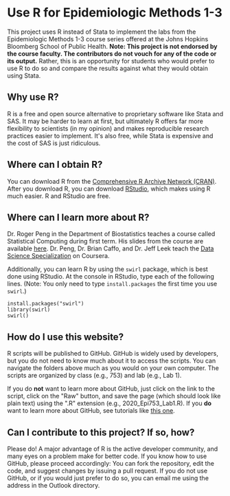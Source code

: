 # Use R for Epidemiologic Methods 1-3

This project uses R instead of Stata to implement the labs from the Epidemiologic Methods 1-3 course series offered at the Johns Hopkins Bloomberg School of Public Health. **Note: This project is not endorsed by the course faculty. The contributors do not vouch for any of the code or its output.** Rather, this is an opportunity for students who would prefer to use R to do so and compare the results against what they would obtain using Stata.

## Why use R?

R is a free and open source alternative to proprietary software like Stata and SAS. It may be harder to learn at first, but ultimately R offers far more flexibility to scientists (in my opinion) and makes reproducible research practices easier to implement. It's also free, while Stata is expensive and the cost of SAS is just ridiculous.

## Where can I obtain R?

You can download R from the [Comprehensive R Archive Network (CRAN)](https://cran.r-project.org/). After you download R, you can download [RStudio](https://rstudio.com/products/rstudio/download/), which makes using R much easier. R and RStudio are free.

## Where can I learn more about R?

Dr. Roger Peng in the Department of Biostatistics teaches a course called Statistical Computing during first term. His slides from the course are available [here](https://rdpeng.github.io/Biostat776/index.html). Dr. Peng, Dr. Brian Caffo, and Dr. Jeff Leek teach the [Data Science Specialization](https://www.coursera.org/specializations/jhu-data-science) on Coursera. 

Additionally, you can learn R by using the `swirl` package, which is best done using RStudio. At the console in RStudio, type each of the following lines. (Note: You only need to type `install.packages` the first time you use `swirl`.)

```{r}
install.packages("swirl")
library(swirl)
swirl()
```

## How do I use this website?

R scripts will be published to GitHub. GitHub is widely used by developers, but you do not need to know much about it to access the scripts. You can navigate the folders above much as you would on your own computer. The scripts are organized by class (e.g., 753) and lab (e.g., Lab 1). 

If you do **not** want to learn more about GitHub, just click on the link to the script, click on the "Raw" button, and save the page (which should look like plain text) using the ".R" extension (e.g., 2020_Epi753_Lab1.R). If you **do** want to learn more about GitHub, see tutorials like [this one](https://guides.github.com/activities/hello-world/).

## Can I contribute to this project? If so, how?

Please do! A major advantage of R is the active developer community, and many eyes on a problem make for better code. If you know how to use GitHub, please proceed accordingly: You can fork the repository, edit the code, and suggest changes by issuing a pull request. If you do not use GitHub, or if you would just prefer to do so, you can email me using the address in the Outlook directory.
